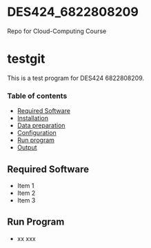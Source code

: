 # DES424_6822808209
Repo for Cloud-Computing Course

# testgit
This is a test program for DES424 6822808209.
### Table of contents
* [Required Software](#required-software)
* [Installation](#installation)
* [Data preparation](#data-preparation)
* [Configuration](#configuration)
* [Run program](#run-program)
* [Output](#output)
## Required Software
* Item 1
* Item 2
* Item 3
## Run Program
* xx xxx
